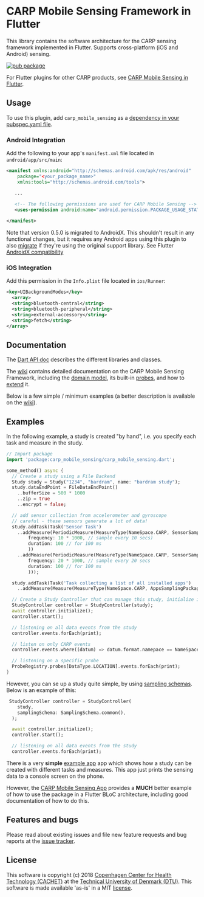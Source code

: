 # CARP Mobile Sensing Framework in Flutter

This library contains the software architecture for the CARP sensing framework implemented in Flutter.
Supports cross-platform (iOS and Android) sensing.

[![pub package](https://img.shields.io/pub/v/carp_mobile_sensing.svg)](https://pub.dartlang.org/packages/carp_mobile_sensing)

For Flutter plugins for other CARP products, see [CARP Mobile Sensing in Flutter](https://github.com/cph-cachet/carp.sensing-flutter/blob/master/README.md).

## Usage
To use this plugin, add `carp_mobile_sensing` as a [dependency in your pubspec.yaml file](https://flutter.io/platform-plugins/).

### Android Integration

Add the following to your app's `manifest.xml` file located in `android/app/src/main`:

````xml
<manifest xmlns:android="http://schemas.android.com/apk/res/android"
    package="<your_package_name>"
    xmlns:tools="http://schemas.android.com/tools">

   ...
   
   <!-- The following permissions are used for CARP Mobile Sensing -->
   <uses-permission android:name="android.permission.PACKAGE_USAGE_STATS" tools:ignore="ProtectedPermissions"/>

</manifest>
````
Note that version 0.5.0 is migrated to AndroidX. This shouldn't result in any functional changes, but it requires any Android apps using this plugin to also 
[migrate](https://developer.android.com/jetpack/androidx/migrate) if they're using the original support library. 
See Flutter [AndroidX compatibility](https://flutter.dev/docs/development/packages-and-plugins/androidx-compatibility)



### iOS Integration

Add this permission in the `Info.plist` file located in `ios/Runner`:

```xml
<key>UIBackgroundModes</key>
  <array>
  <string>bluetooth-central</string>
  <string>bluetooth-peripheral</string>
  <string>external-accessory</string>
  <string>fetch</string>
</array>

```


## Documentation

The [Dart API doc](https://pub.dartlang.org/documentation/carp_mobile_sensing/latest/) describes the different libraries and classes.

The [wiki](https://github.com/cph-cachet/carp.sensing/wiki) contains detailed documentation on the CARP Mobile Sensing Framework, including 
the [domain model](https://github.com/cph-cachet/carp.sensing/wiki/Domain-Model), its built-in [probes](https://github.com/cph-cachet/carp.sensing/wiki/Probes), 
and how to [extend](https://github.com/cph-cachet/carp.sensing/wiki/Extending) it.

Below is a few simple / minimum examples (a better description is available on the [wiki](https://github.com/cph-cachet/carp.sensing-flutter/wiki/Domain-Model)).

## Examples

In the following example, a study is created "by hand", i.e. you specify each task and measure in the study.

```dart
// Import package
import 'package:carp_mobile_sensing/carp_mobile_sensing.dart';

some_method() async {
  // Create a study using a File Backend
  Study study = Study("1234", "bardram", name: "bardram study");
  study.dataEndPoint = FileDataEndPoint()
    ..bufferSize = 500 * 1000
    ..zip = true
    ..encrypt = false;

  // add sensor collection from accelerometer and gyroscope
  // careful - these sensors generate a lot of data!
  study.addTask(Task('Sensor Task')
    ..addMeasure(PeriodicMeasure(MeasureType(NameSpace.CARP, SensorSamplingPackage.ACCELEROMETER),
        frequency: 10 * 1000, // sample every 10 secs)
        duration: 100 // for 100 ms
        ))
    ..addMeasure(PeriodicMeasure(MeasureType(NameSpace.CARP, SensorSamplingPackage.GYROSCOPE),
        frequency: 20 * 1000, // sample every 20 secs
        duration: 100 // for 100 ms
        )));

  study.addTask(Task('Task collecting a list of all installed apps')
    ..addMeasure(Measure(MeasureType(NameSpace.CARP, AppsSamplingPackage.APPS))));

  // Create a Study Controller that can manage this study, initialize it, and start it.
  StudyController controller = StudyController(study);
  await controller.initialize();
  controller.start();

  // listening on all data events from the study
  controller.events.forEach(print);

  // listen on only CARP events
  controller.events.where((datum) => datum.format.namepace == NameSpace.CARP).forEach(print);

  // listening on a specific probe
  ProbeRegistry.probes[DataType.LOCATION].events.forEach(print);
}
```

However, you can se up a study quite simple, by using [sampling schemas](https://github.com/cph-cachet/carp.sensing-flutter/wiki/Schemas#sampling-schema).
Below is an example of this:

`````dart
 StudyController controller = StudyController(
    study,
    samplingSchema: SamplingSchema.common(),
  );

  await controller.initialize();
  controller.start();

  // listening on all data events from the study
  controller.events.forEach(print);
`````

There is a very **simple** [example app](example/main.dart) app which shows how a study can be created with different tasks and measures.
This app just prints the sensing data to a console screen on the phone.

However, the [CARP Mobile Sensing App](https://github.com/cph-cachet/carp.sensing-flutter/tree/master/carp_mobile_sensing_app) 
provides a **MUCH** better example of how to use the package in a Flutter BLoC architecture, including good documentation of how to do this.


## Features and bugs

Please read about existing issues and file new feature requests and bug reports at the [issue tracker][tracker].

[tracker]: https://github.com/cph-cachet/carp.sensing/issues

## License

This software is copyright (c) 2018 [Copenhagen Center for Health Technology (CACHET)](http://www.cachet.dk/) 
at the [Technical University of Denmark (DTU)](http://www.dtu.dk).
This software is made available 'as-is' in a MIT [license](/LICENSE).



